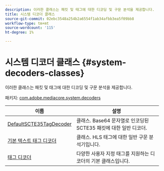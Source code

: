 ```yaml
---
description: 이러한 클래스는 패킷 및 태그에 대한 디코딩 및 구문 분석을 제공합니다.
title: 시스템 디코더 클래스
source-git-commit: 02ebc3548a254b2a6554f1ab34afbb3ea5f09bb8
workflow-type: tm+mt
source-wordcount: '115'
ht-degree: 1%

---
```


# 시스템 디코더 클래스 {#system-decoders-classes}

이러한 클래스는 패킷 및 태그에 대한 디코딩 및 구문 분석을 제공합니다.

패키지: [com.adobe.mediacore.system.decoders](https://help.adobe.com/en_US/primetime/api/psdk/asdoc-dhls_1.4/com/adobe/mediacore/system/decoders/package-detail.html)

| 이름 | 설명 |
|---|---|
| [DefaultSCTE35TagDecoder](https://help.adobe.com/en_US/primetime/api/psdk/asdoc-dhls_1.4/com/adobe/mediacore/system/decoders/DefaultSCTE35TagDecoder.html) | 클래스. Base64 문자열로 인코딩된 SCTE35 패킷에 대한 일반 디코더. |
| [기본 텍스트 태그 디코더](https://help.adobe.com/en_US/primetime/api/psdk/asdoc-dhls_1.4/com/adobe/mediacore/system/decoders/DefaultTextTagDecoder.html) | 클래스. HLS 태그에 대한 일반 구문 분석기입니다. |
| [태그 디코더](https://help.adobe.com/en_US/primetime/api/psdk/asdoc-dhls_1.4/com/adobe/mediacore/system/decoders/TagDecoder.html) | 다양한 사용자 지정 태그를 지원하는 디코더의 기본 클래스입니다. |
